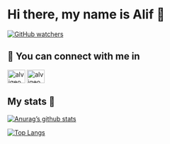 
# Hi there, my name is Alif 👋

[![GitHub watchers](https://img.shields.io/github/watchers/Naereen/StrapDown.js.svg?style=social&label=Watch&maxAge=2592000)](https://GitHub.com/Naereen/StrapDown.js/watchers/)

## 	:handshake: You can connect with me in
<a href="https://www.linkedin.com/in/ihsanulalif/" target="blank"><img align="center" src="https://raw.githubusercontent.com/rahuldkjain/github-profile-readme-generator/master/src/images/icons/Social/linked-in-alt.svg" alt="alvigeovanny" height="30" width="40" /></a>
<a href="https://github.com/mynameisalif" target="blank"><img align="center" src="https://raw.githubusercontent.com/rahuldkjain/github-profile-readme-generator/master/src/images/icons/Social/github.svg" alt="alvigeovanny" height="30" width="40" /></a>

## My stats :medal_sports:
[![Anurag’s github stats](https://github-readme-stats.vercel.app/api?username=mynameisalif)](https://github.com/mynameisalif)

[![Top Langs](https://github-readme-stats.vercel.app/api/top-langs/?username=mynameisalif&layout=compact)](https://github.com/mynameisalif)
<!--
**mynameisalif/mynameisalif** is a ✨ _special_ ✨ repository because its `README.md` (this file) appears on your GitHub profile.

Here are some ideas to get you started:

- 🔭 I’m currently working on ...
- 🌱 I’m currently learning ...
- 👯 I’m looking to collaborate on ...
- 🤔 I’m looking for help with ...
- 💬 Ask me about ...
- 📫 How to reach me: ...
- 😄 Pronouns: ...
- ⚡ Fun fact: ...
-->
